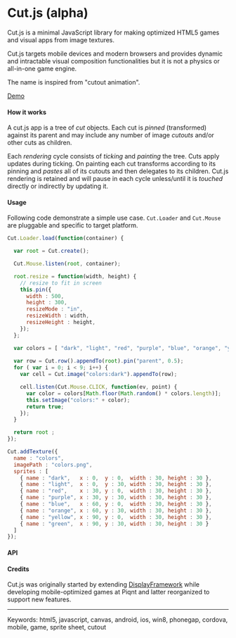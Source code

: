 # Cut.js (alpha)

Cut.js is a minimal JavaScript library for making optimized HTML5 games and visual apps from image textures.

Cut.js targets mobile devices and modern browsers and provides dynamic and intractable visual composition functionalities but it is not a physics or all-in-one game engine.

The name is inspired from "cutout animation".

[Demo](http://piqnt.github.io/cut.js/examples/sandbox/)


#### How it works

A cut.js app is a tree of *cut* objects.
Each cut is *pinned* (transformed) against its parent and may include any number of image *cutouts* and/or other cuts as children.

Each *rendering* cycle consists of *ticking* and *painting* the tree.
Cuts apply updates during ticking. On painting each cut transforms according to its pinning and *pastes* all of its cutouts and then delegates to its children.
Cut.js rendering is retained and will pause in each cycle unless/until it is *touched* directly or indirectly by updating it.

#### Usage

Following code demonstrate a simple use case. `Cut.Loader` and `Cut.Mouse` are pluggable and specific to target platform.


```js
Cut.Loader.load(function(container) {

  var root = Cut.create();

  Cut.Mouse.listen(root, container);

  root.resize = function(width, height) {
    // resize to fit in screen
    this.pin({
      width : 500,
      height : 300,
      resizeMode : "in",
      resizeWidth : width,
      resizeHeight : height,
    });
  };

  var colors = [ "dark", "light", "red", "purple", "blue", "orange", "yellow", "green" ];
    
  var row = Cut.row().appendTo(root).pin("parent", 0.5);
  for ( var i = 0; i < 9; i++) {
    var cell = Cut.image("colors:dark").appendTo(row);

    cell.listen(Cut.Mouse.CLICK, function(ev, point) {
      var color = colors[Math.floor(Math.random() * colors.length)];
      this.setImage("colors:" + color);
      return true;
    });
  }

  return root ;
});

Cut.addTexture({
  name : "colors",
  imagePath : "colors.png",
  sprites : [
    { name : "dark",   x : 0,  y : 0,  width : 30, height : 30 },
    { name : "light",  x : 0,  y : 30, width : 30, height : 30 },
    { name : "red",    x : 30, y : 0,  width : 30, height : 30 },
    { name : "purple", x : 30, y : 30, width : 30, height : 30 },
    { name : "blue",   x : 60, y : 0,  width : 30, height : 30 },
    { name : "orange", x : 60, y : 30, width : 30, height : 30 },
    { name : "yellow", x : 90, y : 0,  width : 30, height : 30 },
    { name : "green",  x : 90, y : 30, width : 30, height : 30 }
  ]
});
```

#### API

#### Credits

Cut.js was originally started by extending [DisplayFramework](https://github.com/phonegap/phonegap-app-fast-canvas/blob/master/Android/assets/www/DisplayFramework.js) while developing mobile-optimized games at Piqnt and latter reorganized to support new features.

-----

Keywords: html5, javascript, canvas, android, ios, win8, phonegap, cordova, mobile, game, sprite sheet, cutout
